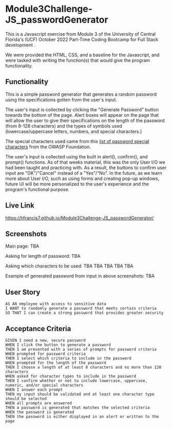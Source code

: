 # Module3Challenge-JS_passwordGenerator
This is a Javascript exercise from Module 3 of the University of Central Florida's (UCF) October 2022 Part-Time Coding Bootcamp for Full Stack development . <br>

We were provided the HTML, CSS, and a baseline for the Javascript, and were tasked with writing the function(s) that would give the program functionality.

## Functionality
This is a simple password generator that generates a random password using the specifications gotten from the user's input. <br>

The user's input is collected by clicking the "Generate Password" button towards the bottom of the page. Alert boxes will appear on the page that will allow the user to give their specifications on the length of the password (from 8-128 characters) and the types of symbols used (lowercase/uppercase letters, numbers, and special characters.) <br>

The special characters used came from this [list of password special characters](https://www.owasp.org/index.php/Password_special_characters) from the OWASP Foundation. <br>

The user's input is collected using the built in alert(), confirm(), and prompt() functions. As of that weeks material, this was the only User I/O we had been taught and practicing with. As a result, the buttons to confirm user input are "OK"/"Cancel" instead of a "Yes"/"No". In the future, as we learn more about User I/O, such as using forms and creating pop-up windows, future UI will be more personalized to the user's experience and the program's functional purpose.

## Live Link
https://hfrancis7.github.io/Module3Challenge-JS_passwordGenerator/

## Screenshots
Main page:
TBA

Asking for length of password:
TBA

Asking which characters to be used:
TBA
TBA
TBA
TBA
TBA

Example of generated password from input in above screenshots:
TBA


## User Story
```
AS AN employee with access to sensitive data
I WANT to randomly generate a password that meets certain criteria
SO THAT I can create a strong password that provides greater security
```

## Acceptance Criteria
```
GIVEN I need a new, secure password
WHEN I click the button to generate a password
THEN I am presented with a series of prompts for password criteria
WHEN prompted for password criteria
THEN I select which criteria to include in the password
WHEN prompted for the length of the password
THEN I choose a length of at least 8 characters and no more than 128 characters
WHEN asked for character types to include in the password
THEN I confirm whether or not to include lowercase, uppercase, numeric, and/or special characters
WHEN I answer each prompt
THEN my input should be validated and at least one character type should be selected
WHEN all prompts are answered
THEN a password is generated that matches the selected criteria
WHEN the password is generated
THEN the password is either displayed in an alert or written to the page
```
